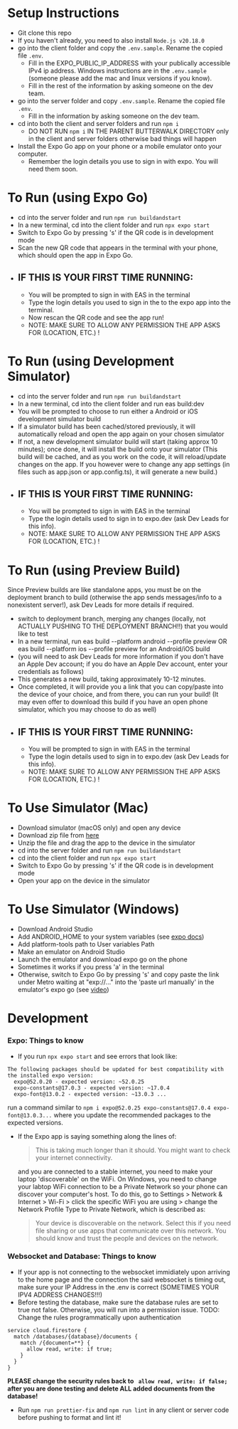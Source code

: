 # Setup Instructions

- Git clone this repo
- If you haven't already, you need to also install `Node.js v20.18.0`
- go into the client folder and copy the `.env.sample`. Rename the copied file `.env`.
  - Fill in the EXPO_PUBLIC_IP_ADDRESS with your publically accessible IPv4 ip address. Windows instructions are in the `.env.sample` (someone please add the mac and linux versions if you know).
  - Fill in the rest of the information by asking someone on the dev team.
- go into the server folder and copy `.env.sample`. Rename the copied file `.env`.
  - Fill in the information by asking someone on the dev team.
- cd into both the client and server folders and run `npm i`
  - DO NOT RUN ```npm i``` IN THE PARENT BUTTERWALK DIRECTORY only in the client and server folders otherwise bad things will happen
- Install the Expo Go app on your phone or a mobile emulator onto your computer.
  - Remember the login details you use to sign in with expo. You will need them soon.


# To Run (using Expo Go)

- cd into the server folder and run `npm run buildandstart`
- In a new terminal, cd into the client folder and run `npx expo start`
- Switch to Expo Go by pressing 's' if the QR code is in development mode
- Scan the new QR code that appears in the terminal with your phone, which should open the app in Expo Go.
- ## IF THIS IS YOUR FIRST TIME RUNNING:
  - You will be prompted to sign in with EAS in the terminal
  - Type the login details you used to sign in the to the expo app into the terminal.
  - Now rescan the QR code and see the app run!
  - NOTE: MAKE SURE TO ALLOW ANY PERMISSION THE APP ASKS FOR (LOCATION, ETC.) !

# To Run (using Development Simulator)

- cd into the server folder and run `npm run buildandstart`
- In a new terminal, cd into the client folder and run eas build:dev
- You will be prompted to choose to run either a Android or iOS development simulator build
- If a simulator build has been cached/stored previously, it will automatically reload and open the app again on your chosen simulator
- If not, a new development simulator build will start (taking approx 10 minutes); once done, it will install the build onto your simulator (This build will be cached, and as you work on the code, it will reload/update changes on the app. If you however were to change any app settings (in files such as app.json or app.config.ts), it will generate a new build.)
- ## IF THIS IS YOUR FIRST TIME RUNNING:
  - You will be prompted to sign in with EAS in the terminal
  - Type the login details used to sign in to expo.dev (ask Dev Leads for this info).
  - NOTE: MAKE SURE TO ALLOW ANY PERMISSION THE APP ASKS FOR (LOCATION, ETC.) !

# To Run (using Preview Build)

Since Preview builds are like standalone apps, you must be on the deployment branch to build (otherwise the app sends messages/info to a nonexistent server!), ask Dev Leads for more details if required. 

- switch to deployment branch, merging any changes (locally, not ACTUALLY PUSHING TO THE DEPLOYMENT BRANCH!!) that you would like to test
- In a new terminal, run eas build --platform android --profile preview OR eas build --platform ios --profile preview for an Android/iOS build
- (you will need to ask Dev Leads for more information if you don't have an Apple Dev account; if you do have an Apple Dev account, enter your credentials as follows) 
- This generates a new build, taking approximately 10-12 minutes.
- Once completed, it will provide you a link that you can copy/paste into the device of your choice, and from there, you can run your build! (It may even offer to download this build if you have an open phone simulator, which you may choose to do as well)
- ## IF THIS IS YOUR FIRST TIME RUNNING:
  - You will be prompted to sign in with EAS in the terminal
  - Type the login details used to sign in to expo.dev (ask Dev Leads for this info).
  - NOTE: MAKE SURE TO ALLOW ANY PERMISSION THE APP ASKS FOR (LOCATION, ETC.) !

# To Use Simulator (Mac)

- Download simulator (macOS only) and open any device
- Download zip file from [here](https://expo.dev/accounts/katzhang/projects/husky-betterWalk/builds/ca622619-adcc-4adf-9201-5865b8a44236)
- Unzip the file and drag the app to the device in the simulator
- cd into the server folder and run `npm run buildandstart`
- cd into the client folder and run `npx expo start`
- Switch to Expo Go by pressing 's' if the QR code is in development mode
- Open your app on the device in the simulator

# To Use Simulator (Windows)

- Download Android Studio
- Add ANDROID_HOME to your system variables (see [expo docs](https://docs.expo.dev/workflow/android-studio-emulator/))
- Add platform-tools path to User variables Path
- Make an emulator on Android Studio
- Launch the emulator and download expo go on the phone
- Sometimes it works if you press 'a' in the terminal
- Otherwise, switch to Expo Go by pressing 's' and
copy paste the link under Metro waiting at "exp://..." into the 'paste url manually' in the emulator's expo go (see [video](https://www.youtube.com/watch?v=uN64m3bUY6M&t=590s))

# Development

### Expo: Things to know

- If you run `npx expo start` and see errors that look like:

```
The following packages should be updated for best compatibility with the installed expo version:
  expo@52.0.20 - expected version: ~52.0.25
  expo-constants@17.0.3 - expected version: ~17.0.4
  expo-font@13.0.2 - expected version: ~13.0.3 ...
```

run a command similar to `npm i expo@52.0.25 expo-constants@17.0.4 expo-font@13.0.3...` where you update the recommended packages to the expected versions.

- If the Expo app is saying something along the lines of:

  > This is taking much longer than it should. You might want to check your internet connectivity.

  and you are connected to a stable internet, you need to make your laptop 'discoverable' on the WiFi. On Windows, you need to change your labtop WiFi connection to be a Private Network so your phone can discover your computer's host.
  To do this, go to Settings > Network & Internet > Wi-Fi > click the specific WiFi you are using > change the Network Profile Type to Private Network, which is described as:

  > Your device is discoverable on the network. Select this if you need file sharing or use apps that communicate over this network. You should know and trust the people and devices on the network.

### Websocket and Database: Things to know

- If your app is not connecting to the websocket immidiately upon arriving to the home page and the
  connection the said websocket is timing out, make sure your IP Address in the .env is correct
  (SOMETIMES YOUR IPV4 ADDRESS CHANGES!!!)
- Before testing the database, make sure the database rules are set to true not false. Otherwise,
  you will run into a permission issue. TODO: Change the rules programmatically upon authentication

```
service cloud.firestore {
  match /databases/{database}/documents {
    match /{document=**} {
      allow read, write: if true;
    }
  }
}
```

**PLEASE change the security rules back to ` allow read, write: if false;` after you are done testing and delete ALL added documents from the database!**

- Run `npm run prettier-fix` and `npm run lint` in any client or server code before pushing to format and lint it!
